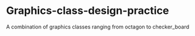 # Graphics-class-design-practice
A combination of graphics classes ranging from octagon to checker_board
